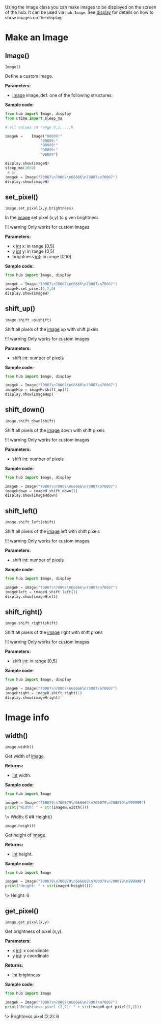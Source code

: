 Using the Image class you can make images to be displayed on the screen of the hub. It can be used via `hub.Image`. See [display](display.md) for details on how to show images on the display.

# Make an Image

## Image()

`Image()`

Define a custom image. 

__Parameters:__

*  [image](data_types.md#image) image_def: one of the following structures:

__Sample code:__

``` python
from hub import Image, display
from utime import sleep_ms

# all values in range 0,1,...,9

imageN =    Image("90009:"
                "99009:"
                "90909:"
                "90099:"
                "90009")

display.show(imageN)
sleep_ms(1000)
 # or
imageH = Image("70007\n70007\n66666\n70007\n70007")
display.show(imageH)
```

## set_pixel()

`image.set_pixel(x,y,brightness)`

In the [image](data_types.md#image) set pixel (x,y) to given brightness

!!! warning
        Only works for custom images
        
__Parameters:__

*  x [int](data_types.md#int) x: in range [0,5]
*  y [int](data_types.md#int) y: in range [0,5]
*  brightness [int](data_types.md#int):  in range [0,10]

__Sample code:__

``` python
from hub import Image, display

imageH = Image("70007\n70007\n66666\n70007\n70007")
imageH.set_pixel(2,2,0)
display.show(imageH)
```

## shift_up()

`image.shift_up(shift)`

Shift all pixels of the [image](data_types.md#image) up with shift pixels

!!! warning
    Only works for custom images

__Parameters:__

*  shift [int](data_types.md#int): number of pixels

__Sample code:__

``` python
from hub import Image, display

imageH = Image("70007\n70007\n66666\n70007\n70007")
imageHup = imageH.shift_up(1)
display.show(imageHup)
```

## shift_down()

`image.shift_down(shift)`

Shift all pixels of the [image](data_types.md#image) down with shift pixels

!!! warning
    Only works for custom images

__Parameters:__

*  shift [int](data_types.md#int): number of pixels

__Sample code:__

``` python
from hub import Image, display

imageH = Image("70007\n70007\n66666\n70007\n70007")
imageHdown = imageH.shift_down(1)
display.show(imageHdown)
```

## shift_left()

`image.shift_left(shift)`

Shift all pixels of the [image](data_types.md#image) left with shift pixels

!!! warning
    Only works for custom images

__Parameters:__

*  shift [int](data_types.md#int): number of pixels

__Sample code:__

``` python
from hub import Image, display

imageH = Image("70007\n70007\n66666\n70007\n70007")
imageHleft = imageH.shift_left(1)
display.show(imageHleft)
```
## shift_right()

`image.shift_right(shift)`

Shift all pixels of the [image](data_types.md#image) right with shift pixels

!!! warning
    Only works for custom images

__Parameters:__

*  shift [int](data_types.md#int): in range [0,5]

__Sample code:__

``` python
from hub import Image, display

imageH = Image("70007\n70007\n66666\n70007\n70007")
imageHright = imageH.shift_right(1)
display.show(imageHright)
```
# Image info

## width()

`image.width()` 

Get width of [image](data_types.md#image).

__Returns:__

*  [int](data_types.md#int) width.

__Sample code:__

``` python
from hub import Image

imageH = Image("700079\n700079\n666669\n700079\n700079\n999999")
print("Width: " + str(imageH.width()))
```

<span class='shell_output'>
\> Width: 6
</span>
## Height()

`image.height()` 

Get height of [image](data_types.md#image).

__Returns:__

*  [int](data_types.md#int) height.

__Sample code:__

``` python
from hub import Image

imageH = Image("700079\n700079\n666669\n700079\n700079\n999999")
print("Height: " + str(imageH.height()))
```

<span class='shell_output'>
\> Height: 6
</span>

## get_pixel()

`image.get_pixel(x,y)` 

Get brightness of pixel (x,y).

__Parameters:__

*  x [int](data_types.md#int): x coordinate
*  y [int](data_types.md#int): y coordinate

__Returns:__

*  [int](data_types.md#int) brightness

__Sample code:__

``` python
from hub import Image

imageH = Image("70007\n70007\n66666\n70007\n70007")
print("Brightness pixel (2,2): " + str(imageH.get_pixel(2,2)))
```

<span class='shell_output'>
\> Brightness pixel (2,2): 6
</span>